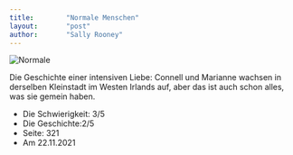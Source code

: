 ```yaml
---
title:        "Normale Menschen"
layout:       "post"
author:       "Sally Rooney"
---
```


![Normale](https://images-na.ssl-images-amazon.com/images/S/compressed.photo.goodreads.com/books/1588515460i/53318758.jpg "Normale")

Die Geschichte einer intensiven Liebe: Connell und Marianne wachsen in derselben Kleinstadt im Westen Irlands auf, aber das ist auch schon alles, was sie gemein haben.

* Die Schwierigkeit: 3/5 
* Die Geschichte:2/5
* Seite: 321
* Am 22.11.2021
 
